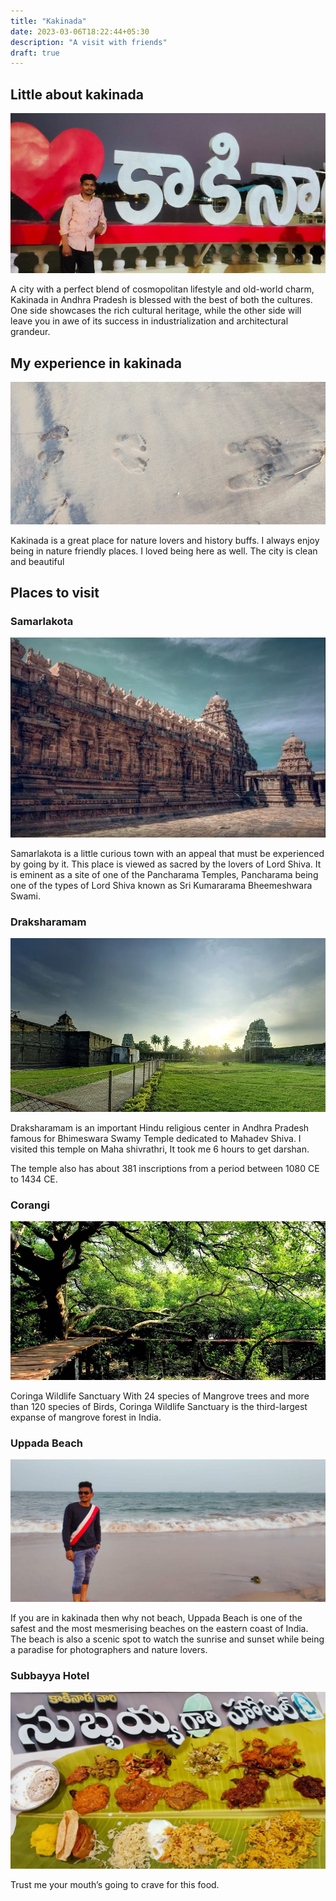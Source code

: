 ```yaml
---
title: "Kakinada"
date: 2023-03-06T18:22:44+05:30
description: "A visit with friends"
draft: true
---
```


## Little about kakinada
![Kakinada](/images/kakinada/kakinada.jpeg)

A city with a perfect blend of cosmopolitan lifestyle and old-world charm, Kakinada in Andhra Pradesh is blessed with the best of both the cultures. One side showcases the rich cultural heritage, while the other side will leave you in awe of its success in industrialization and architectural grandeur.

## My experience in kakinada

![Kakinada](/images/kakinada/beach.jpeg)

Kakinada is a great place for nature lovers and history buffs. I always enjoy being in nature friendly places. I loved being here as well. The city is clean and beautiful

## Places to visit

### Samarlakota

![Samarlakota](/images/kakinada/samarlakota.webp)

Samarlakota is a little curious town with an appeal that must be experienced by going by it. This place is viewed as sacred by the lovers of Lord Shiva. It is eminent as a site of one of the Pancharama Temples, Pancharama being one of the types of Lord Shiva known as Sri Kumararama Bheemeshwara Swami.

### Draksharamam

![Draksharamam](/images/kakinada/draksharamam.webp)

Draksharamam is an important Hindu religious center in Andhra Pradesh famous for Bhimeswara Swamy Temple dedicated to Mahadev Shiva. I visited this temple on Maha shivrathri, It took me 6 hours to get darshan. 

The temple also has about 381 inscriptions from a period between 1080 CE to 1434 CE.

### Corangi

![Corangi](/images/kakinada/corangi.webp)

Coringa Wildlife Sanctuary With 24 species of Mangrove trees and more than 120 species of Birds, Coringa Wildlife Sanctuary is the third-largest expanse of mangrove forest in India.

### Uppada Beach

![Uppada beach](/images/kakinada/beach_mine.jpeg)

If you are in kakinada then why not beach, Uppada Beach is one of the safest and the most mesmerising beaches on the eastern coast of India. The beach is also a scenic spot to watch the sunrise and sunset while being a paradise for photographers and nature lovers.

### Subbayya Hotel
![Draksharamam](/images/kakinada/subbayagarihotel.webp)

Trust me your mouth’s going to crave for this food.
